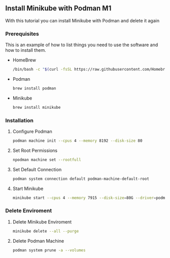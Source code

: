 ## Install Minikube with Podman M1

With this tutorial you can install Minikube with Podman and delete it again

### Prerequisites

This is an example of how to list things you need to use the software and how to install them.
* HomeBrew
  ```sh
  /bin/bash -c "$(curl -fsSL https://raw.githubusercontent.com/Homebrew/install/HEAD/install.sh)"
  ```
* Podman
  ```sh
  brew install podman
  ```
* Minikube
  ```sh
  brew install minikube
  ```
### Installation

1. Configure Podman
   ```sh
   podman machine init --cpus 4 --memory 8192 --disk-size 80
   ```
2. Set Root Permissions
   ```sh
   npodman machine set --rootfull
   ```
3. Set Default Connection
   ```sh
   podman system connection default podman-machine-default-root
   ```
3. Start Minikube
   ```sh
   minikube start --cpus 4 --memory 7915 --disk-size=80G --driver=podman --network-plugin=cni --cni=auto
   ```
### Delete Enviroment

1. Delete Minikube Enviroment
   ```sh
   minikube delete --all --purge
   ```
2. Delete Podman Machine
   ```sh
   podman system prune -a --volumes
   ```